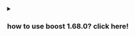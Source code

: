 <details>
<summary>

### how to use boost 1.68.0? click here!

</summary>

<details>
<summary>

add below in your CMakeLists.txt->

</summary>

```cmake

cmake_minimum_required(VERSION 3.10)
project(test)
set(CMAKE_CXX_STANDARD 14)

find_package(Boost 1.68 REQUIRED)
#sometimes you need to add come components in boost, uncomment below and add Boost::<missed component> in target_link_libraries()
# find_package(Boost COMPONENTS system )
include_directories(${Boost_INCLUDE_DIR})

add_executable(main main.cpp)

target_link_libraries(  main 
                        ${Boost_LIBRARIES} pthread)


```
</details>

</details>
